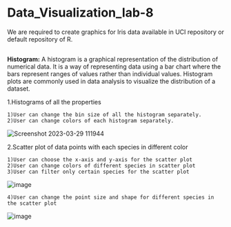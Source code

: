 # Data_Visualization_lab-8
We are required to create graphics for Iris data available in UCI repository or default repository of R.
##
**Histogram:**
A histogram is a graphical representation of the distribution of numerical data. It is a way of representing data using a bar chart where the bars represent ranges of values rather than individual values. Histogram plots are commonly used in data analysis to visualize the distribution of a dataset.

1.Histograms of all the properties

    1)User can change the bin size of all the histogram separately. 
    2)User can change colors of each histogram separately.  
![Screenshot 2023-03-29 111944](https://user-images.githubusercontent.com/118159315/228438624-bd333a73-73fd-494f-b1b7-755c05f9ee5c.png)


2.Scatter plot of data points with each species in different color

    1)User can choose the x-axis and y-axis for the scatter plot
    2)User can change colors of different species in scatter plot
    3)User can filter only certain species for the scatter plot
![image](https://user-images.githubusercontent.com/118159315/228453785-702082b2-d531-4158-884d-2fd8772c0bc7.png)

    4)User can change the point size and shape for different species in the scatter plot
    
![image](https://user-images.githubusercontent.com/118159315/228447536-98ba8a95-c56b-44e4-9aa8-3d10d1993860.png)
